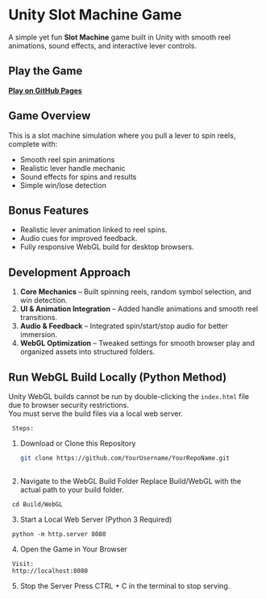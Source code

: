 # Unity Slot Machine Game

A simple yet fun **Slot Machine** game built in Unity with smooth reel animations, sound effects, and interactive lever controls.


## Play the Game
  **[Play on GitHub Pages](https://fireblizzard02.github.io/Slot-Machine-Game/)**


## Game Overview
This is a slot machine simulation where you pull a lever to spin reels, complete with:
- Smooth reel spin animations
- Realistic lever handle mechanic
- Sound effects for spins and results
- Simple win/lose detection

## Bonus Features

 - Realistic lever animation linked to reel spins.
 - Audio cues for improved feedback.
 - Fully responsive WebGL build for desktop browsers.

## Development Approach
1. **Core Mechanics** – Built spinning reels, random symbol selection, and win detection.  
2. **UI & Animation Integration** – Added handle animations and smooth reel transitions.  
3. **Audio & Feedback** – Integrated spin/start/stop audio for better immersion.  
4. **WebGL Optimization** – Tweaked settings for smooth browser play and organized assets into structured folders.

## Run WebGL Build Locally (Python Method)

   Unity WebGL builds cannot be run by double-clicking the `index.html` file due to browser security restrictions.  
   You must serve the build files via a local web server.
   
     Steps:
   
   1. Download or Clone this Repository
      ```bash
      git clone https://github.com/YourUsername/YourRepoName.git
   
   2. Navigate to the WebGL Build Folder
   Replace Build/WebGL with the actual path to your build folder.
   
     cd Build/WebGL
   
   3. Start a Local Web Server (Python 3 Required)
   
     python -m http.server 8080
   
   4. Open the Game in Your Browser

     Visit:
     http://localhost:8080
   5. Stop the Server
     Press CTRL + C in the terminal to stop serving.

